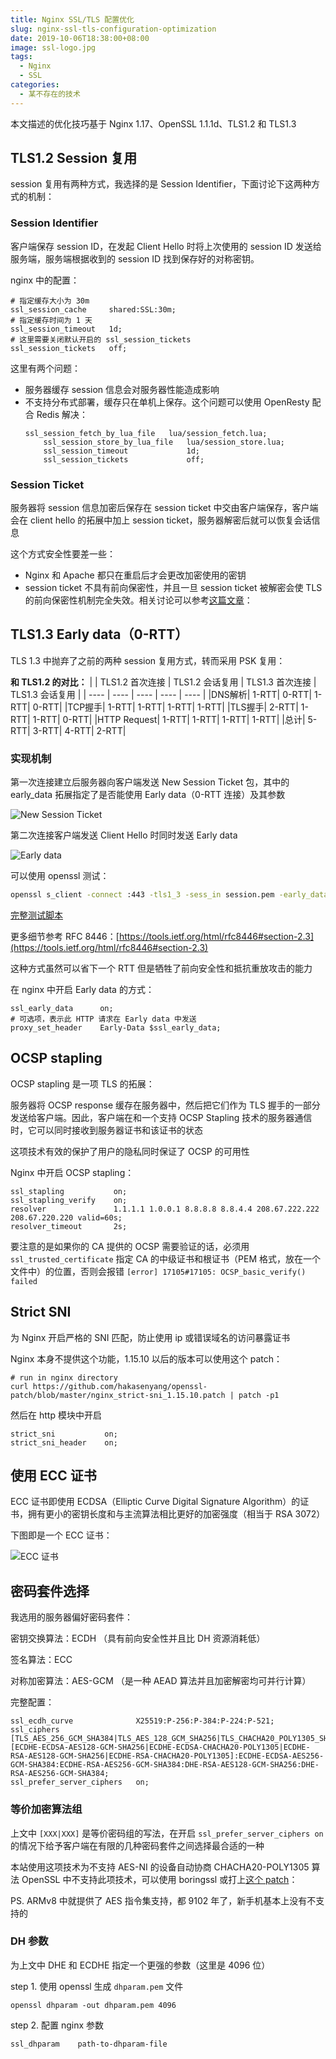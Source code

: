 ```yaml
---
title: Nginx SSL/TLS 配置优化
slug: nginx-ssl-tls-configuration-optimization
date: 2019-10-06T18:38:00+08:00
image: ssl-logo.jpg
tags:
  - Nginx
  - SSL
categories:
  - 某不存在的技术
---
```


本文描述的优化技巧基于 Nginx 1.17、OpenSSL 1.1.1d、TLS1.2 和 TLS1.3
 
 <!-- More -->

 ## TLS1.2 Session 复用
 
 session 复用有两种方式，我选择的是 Session Identifier，下面讨论下这两种方式的机制：
 
 ### Session Identifier
 
 客户端保存 session ID，在发起 Client Hello 时将上次使用的 session ID 发送给服务端，服务端根据收到的 session ID 找到保存好的对称密钥。
 
 nginx 中的配置：
 ```
 # 指定缓存大小为 30m
 ssl_session_cache     shared:SSL:30m;
 # 指定缓存时间为 1 天
 ssl_session_timeout   1d;
 # 这里需要关闭默认开启的 ssl_session_tickets
 ssl_session_tickets   off;
 ```
 
 这里有两个问题：
 
 - 服务器缓存 session 信息会对服务器性能造成影响
 - 不支持分布式部署，缓存只在单机上保存。这个问题可以使用 OpenResty 配合 Redis 解决：
     ```
     ssl_session_fetch_by_lua_file   lua/session_fetch.lua;
         ssl_session_store_by_lua_file   lua/session_store.lua;
         ssl_session_timeout             1d;
         ssl_session_tickets             off;
     ```
 ### Session Ticket
 
 服务器将 session 信息加密后保存在 session ticket 中交由客户端保存，客户端会在 client hello 的拓展中加上 session ticket，服务器解密后就可以恢复会话信息
 
 这个方式安全性要差一些：
 
 - Nginx 和 Apache 都只在重启后才会更改加密使用的密钥
 - session ticket 不具有前向保密性，并且一旦 session ticket 被解密会使 TLS 的前向保密性机制完全失效。相关讨论可以参考[这篇文章](https://www.imperialviolet.org/2013/06/27/botchingpfs.html)：
 
 ## TLS1.3 Early data（0-RTT）
 
 TLS 1.3 中抛弃了之前的两种 session 复用方式，转而采用 PSK 复用：
 
 **和 TLS1.2 的对比：**
 |       | TLS1.2 首次连接 | TLS1.2 会话复用 | TLS1.3 首次连接 | TLS1.3 会话复用 |
 |    ----    | ----  | ----  | ----  | ----  |
 |DNS解析|	1-RTT|	0-RTT|	1-RTT|	0-RTT|
 |TCP握手|	1-RTT|	1-RTT|	1-RTT|	1-RTT|
 |TLS握手|	2-RTT|	1-RTT|	1-RTT|	0-RTT|
 |HTTP Request|	1-RTT|	1-RTT|	1-RTT|	1-RTT|
 |总计|		5-RTT|	3-RTT|	4-RTT|	2-RTT|
 
 ### 实现机制
 
 第一次连接建立后服务器向客户端发送 New Session Ticket 包，其中的 early_data 拓展指定了是否能使用 Early data（0-RTT 连接）及其参数
 
 ![New Session Ticket](new-session-ticket.png)
 
 第二次连接客户端发送 Client Hello 时同时发送 Early data
 
 ![Early data](early-data.png)
 
 可以使用 openssl 测试：
 ``` bash
 openssl s_client -connect :443 -tls1_3 -sess_in session.pem -early_data request.txt
 ```
 [完整测试脚本](https://gist.github.com/5e639bfaf012ad5840f36a591f7d4904#file-test-early-data-sh)
 
 更多细节参考 RFC 8446：[https://tools.ietf.org/html/rfc8446#section-2.3](https://tools.ietf.org/html/rfc8446#section-2.3)
 
 这种方式虽然可以省下一个 RTT 但是牺牲了前向安全性和抵抗重放攻击的能力
 
 在 nginx 中开启 Early data 的方式：
 ```
 ssl_early_data      on;
 # 可选项，表示此 HTTP 请求在 Early data 中发送
 proxy_set_header    Early-Data $ssl_early_data;
 ```
 
 ## OCSP stapling
 
 OCSP stapling 是一项 TLS 的拓展：
 
 服务器将 OCSP response 缓存在服务器中，然后把它们作为 TLS 握手的一部分发送给客户端。因此，客户端在和一个支持 OCSP Stapling 技术的服务器通信时，它可以同时接收到服务器证书和该证书的状态
 
 这项技术有效的保护了用户的隐私同时保证了 OCSP 的可用性
 
 Nginx 中开启 OCSP stapling：
 ```
 ssl_stapling           on;
 ssl_stapling_verify    on;
 resolver               1.1.1.1 1.0.0.1 8.8.8.8 8.8.4.4 208.67.222.222 208.67.220.220 valid=60s;
 resolver_timeout       2s;
 ```
 
 要注意的是如果你的 CA 提供的 OCSP 需要验证的话，必须用 `ssl_trusted_certificate` 指定 CA 的中级证书和根证书（PEM 格式，放在一个文件中）的位置，否则会报错 `[error] 17105#17105: OCSP_basic_verify() failed`
 
 ## Strict SNI
 
 为 Nginx 开启严格的 SNI 匹配，防止使用 ip 或错误域名的访问暴露证书
 
 Nginx 本身不提供这个功能，1.15.10 以后的版本可以使用这个 patch：
 ```
 # run in nginx directory
 curl https://github.com/hakasenyang/openssl-patch/blob/master/nginx_strict-sni_1.15.10.patch | patch -p1
 ```
 
 然后在 http 模块中开启
 ```
 strict_sni           on;
 strict_sni_header    on;
 ```
 
 ## 使用 ECC 证书
 
 ECC 证书即使用 ECDSA（Elliptic Curve Digital Signature Algorithm）的证书，拥有更小的密钥长度和与主流算法相比更好的加密强度（相当于 RSA 3072）
 
 下图即是一个 ECC 证书：
 
 ![ECC 证书](ecc-cert.png)
 
 ## 密码套件选择
 
 我选用的服务器偏好密码套件：
 
 密钥交换算法：ECDH （具有前向安全性并且比 DH 资源消耗低）
 
 签名算法：ECC
 
 对称加密算法：AES-GCM （是一种 AEAD 算法并且加密解密均可并行计算）
 
 完整配置：
 ```
 ssl_ecdh_curve              X25519:P-256:P-384:P-224:P-521;
 ssl_ciphers                 [TLS_AES_256_GCM_SHA384|TLS_AES_128_GCM_SHA256|TLS_CHACHA20_POLY1305_SHA256]:[ECDHE-ECDSA-AES128-GCM-SHA256|ECDHE-ECDSA-CHACHA20-POLY1305|ECDHE-RSA-AES128-GCM-SHA256|ECDHE-RSA-CHACHA20-POLY1305]:ECDHE-ECDSA-AES256-GCM-SHA384:ECDHE-RSA-AES256-GCM-SHA384:DHE-RSA-AES128-GCM-SHA256:DHE-RSA-AES256-GCM-SHA384;
 ssl_prefer_server_ciphers   on;
 ```
 
 ### 等价加密算法组
 
 上文中 `[XXX|XXX]` 是等价密码组的写法，在开启 `ssl_prefer_server_ciphers on` 的情况下给予客户端在有限的几种密码套件之间选择最合适的一种
 
 本站使用这项技术为不支持 AES-NI 的设备自动协商 CHACHA20-POLY1305 算法
 OpenSSL 中不支持此项技术，可以使用 boringssl 或打上[这个 patch](https://github.com/hakasenyang/openssl-patch/blob/master/openssl-equal-1.1.1d_ciphers.patch)：
 
 PS. ARMv8 中就提供了 AES 指令集支持，都 9102 年了，新手机基本上没有不支持的
 
 ### DH 参数
 
 为上文中 DHE 和 ECDHE 指定一个更强的参数（这里是 4096 位）
 
 step 1. 使用 openssl 生成 `dhparam.pem` 文件
 ```
 openssl dhparam -out dhparam.pem 4096
 ```
 
 step 2. 配置 nginx 参数
 ```
 ssl_dhparam    path-to-dhparam-file
 ```
